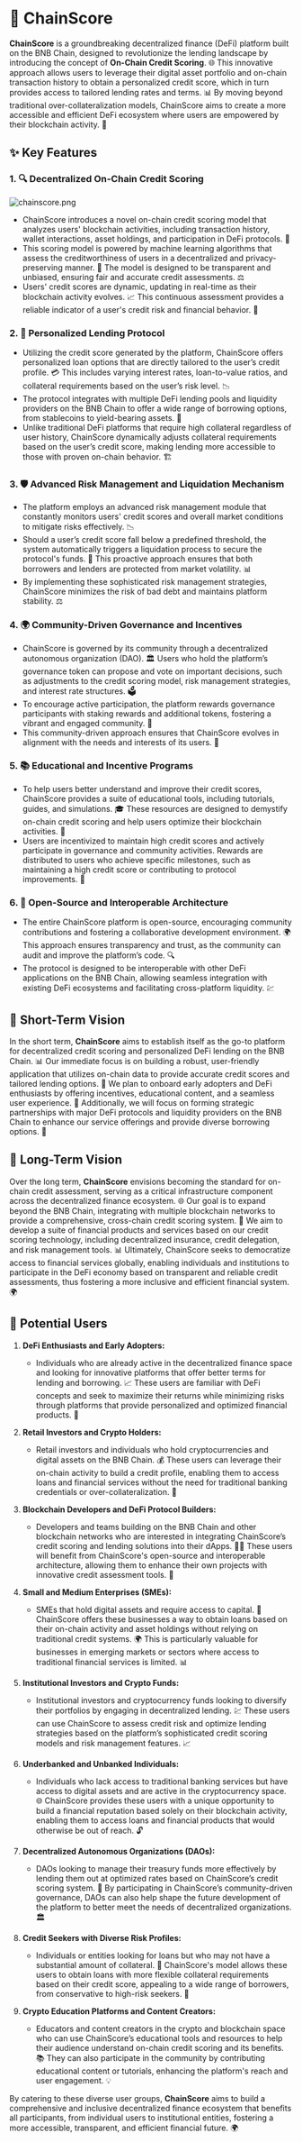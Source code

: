 # 🚀 ChainScore

**ChainScore** is a groundbreaking decentralized finance (DeFi) platform built on the BNB Chain, designed to revolutionize the lending landscape by introducing the concept of **On-Chain Credit Scoring**. 🌐 This innovative approach allows users to leverage their digital asset portfolio and on-chain transaction history to obtain a personalized credit score, which in turn provides access to tailored lending rates and terms. 📊 By moving beyond traditional over-collateralization models, ChainScore aims to create a more accessible and efficient DeFi ecosystem where users are empowered by their blockchain activity. 🔗

## ✨ Key Features

### 1. 🔍 Decentralized On-Chain Credit Scoring

![chainscore.png](https://cdn.dorahacks.io/static/files/1918c26a1c8b64e655412dc4529a93ef.png)

- ChainScore introduces a novel on-chain credit scoring model that analyzes users' blockchain activities, including transaction history, wallet interactions, asset holdings, and participation in DeFi protocols. 💼
- This scoring model is powered by machine learning algorithms that assess the creditworthiness of users in a decentralized and privacy-preserving manner. 🤖 The model is designed to be transparent and unbiased, ensuring fair and accurate credit assessments. ⚖️
- Users' credit scores are dynamic, updating in real-time as their blockchain activity evolves. 📈 This continuous assessment provides a reliable indicator of a user's credit risk and financial behavior. 🧩

### 2. 🤝 Personalized Lending Protocol

- Utilizing the credit score generated by the platform, ChainScore offers personalized loan options that are directly tailored to the user’s credit profile. 💳 This includes varying interest rates, loan-to-value ratios, and collateral requirements based on the user’s risk level. 📉
- The protocol integrates with multiple DeFi lending pools and liquidity providers on the BNB Chain to offer a wide range of borrowing options, from stablecoins to yield-bearing assets. 🏦
- Unlike traditional DeFi platforms that require high collateral regardless of user history, ChainScore dynamically adjusts collateral requirements based on the user’s credit score, making lending more accessible to those with proven on-chain behavior. 🏗️

### 3. 🛡️ Advanced Risk Management and Liquidation Mechanism

- The platform employs an advanced risk management module that constantly monitors users' credit scores and overall market conditions to mitigate risks effectively. 📉
- Should a user’s credit score fall below a predefined threshold, the system automatically triggers a liquidation process to secure the protocol's funds. 🔔 This proactive approach ensures that both borrowers and lenders are protected from market volatility. 📊
- By implementing these sophisticated risk management strategies, ChainScore minimizes the risk of bad debt and maintains platform stability. ⚖️

### 4. 🌍 Community-Driven Governance and Incentives

- ChainScore is governed by its community through a decentralized autonomous organization (DAO). 🏛️ Users who hold the platform’s governance token can propose and vote on important decisions, such as adjustments to the credit scoring model, risk management strategies, and interest rate structures. 🗳️
- To encourage active participation, the platform rewards governance participants with staking rewards and additional tokens, fostering a vibrant and engaged community. 🎉
- This community-driven approach ensures that ChainScore evolves in alignment with the needs and interests of its users. 💬

### 5. 📚 Educational and Incentive Programs

- To help users better understand and improve their credit scores, ChainScore provides a suite of educational tools, including tutorials, guides, and simulations. 🎓 These resources are designed to demystify on-chain credit scoring and help users optimize their blockchain activities. 📘
- Users are incentivized to maintain high credit scores and actively participate in governance and community activities. Rewards are distributed to users who achieve specific milestones, such as maintaining a high credit score or contributing to protocol improvements. 🏅

### 6. 🔗 Open-Source and Interoperable Architecture

- The entire ChainScore platform is open-source, encouraging community contributions and fostering a collaborative development environment. 🌍 This approach ensures transparency and trust, as the community can audit and improve the platform’s code. 🔍
- The protocol is designed to be interoperable with other DeFi applications on the BNB Chain, allowing seamless integration with existing DeFi ecosystems and facilitating cross-platform liquidity. 💹

## 🎯 Short-Term Vision

In the short term, **ChainScore** aims to establish itself as the go-to platform for decentralized credit scoring and personalized DeFi lending on the BNB Chain. 📊 Our immediate focus is on building a robust, user-friendly application that utilizes on-chain data to provide accurate credit scores and tailored lending options. 🚀 We plan to onboard early adopters and DeFi enthusiasts by offering incentives, educational content, and a seamless user experience. 🤝 Additionally, we will focus on forming strategic partnerships with major DeFi protocols and liquidity providers on the BNB Chain to enhance our service offerings and provide diverse borrowing options. 🔗

## 🌟 Long-Term Vision

Over the long term, **ChainScore** envisions becoming the standard for on-chain credit assessment, serving as a critical infrastructure component across the decentralized finance ecosystem. 🌐 Our goal is to expand beyond the BNB Chain, integrating with multiple blockchain networks to provide a comprehensive, cross-chain credit scoring system. 🔄 We aim to develop a suite of financial products and services based on our credit scoring technology, including decentralized insurance, credit delegation, and risk management tools. 📊 Ultimately, ChainScore seeks to democratize access to financial services globally, enabling individuals and institutions to participate in the DeFi economy based on transparent and reliable credit assessments, thus fostering a more inclusive and efficient financial system. 🌍

## 👥 Potential Users

1. **DeFi Enthusiasts and Early Adopters:**
   - Individuals who are already active in the decentralized finance space and looking for innovative platforms that offer better terms for lending and borrowing. 📈 These users are familiar with DeFi concepts and seek to maximize their returns while minimizing risks through platforms that provide personalized and optimized financial products. 💼

1. **Retail Investors and Crypto Holders:**
   - Retail investors and individuals who hold cryptocurrencies and digital assets on the BNB Chain. 💰 These users can leverage their on-chain activity to build a credit profile, enabling them to access loans and financial services without the need for traditional banking credentials or over-collateralization. 🏦

1. **Blockchain Developers and DeFi Protocol Builders:**
   - Developers and teams building on the BNB Chain and other blockchain networks who are interested in integrating ChainScore’s credit scoring and lending solutions into their dApps. 👨‍💻 These users will benefit from ChainScore's open-source and interoperable architecture, allowing them to enhance their own projects with innovative credit assessment tools. 🔧

1. **Small and Medium Enterprises (SMEs):**
   - SMEs that hold digital assets and require access to capital. 💼 ChainScore offers these businesses a way to obtain loans based on their on-chain activity and asset holdings without relying on traditional credit systems. 🌍 This is particularly valuable for businesses in emerging markets or sectors where access to traditional financial services is limited. 📊

1. **Institutional Investors and Crypto Funds:**
   - Institutional investors and cryptocurrency funds looking to diversify their portfolios by engaging in decentralized lending. 💹 These users can use ChainScore to assess credit risk and optimize lending strategies based on the platform’s sophisticated credit scoring models and risk management features. 📈

1. **Underbanked and Unbanked Individuals:**
   - Individuals who lack access to traditional banking services but have access to digital assets and are active in the cryptocurrency space. 🌐 ChainScore provides these users with a unique opportunity to build a financial reputation based solely on their blockchain activity, enabling them to access loans and financial products that would otherwise be out of reach. 🔓

1. **Decentralized Autonomous Organizations (DAOs):**
   - DAOs looking to manage their treasury funds more effectively by lending them out at optimized rates based on ChainScore’s credit scoring system. 🤖 By participating in ChainScore’s community-driven governance, DAOs can also help shape the future development of the platform to better meet the needs of decentralized organizations. 🏛️

1. **Credit Seekers with Diverse Risk Profiles:**
   - Individuals or entities looking for loans but who may not have a substantial amount of collateral. 🏦 ChainScore's model allows these users to obtain loans with more flexible collateral requirements based on their credit score, appealing to a wide range of borrowers, from conservative to high-risk seekers. 🎯

1. **Crypto Education Platforms and Content Creators:**
   - Educators and content creators in the crypto and blockchain space who can use ChainScore’s educational tools and resources to help their audience understand on-chain credit scoring and its benefits. 📚 They can also participate in the community by contributing educational content or tutorials, enhancing the platform's reach and user engagement. 💡

By catering to these diverse user groups, **ChainScore** aims to build a comprehensive and inclusive decentralized finance ecosystem that benefits all participants, from individual users to institutional entities, fostering a more accessible, transparent, and efficient financial future. 🌍